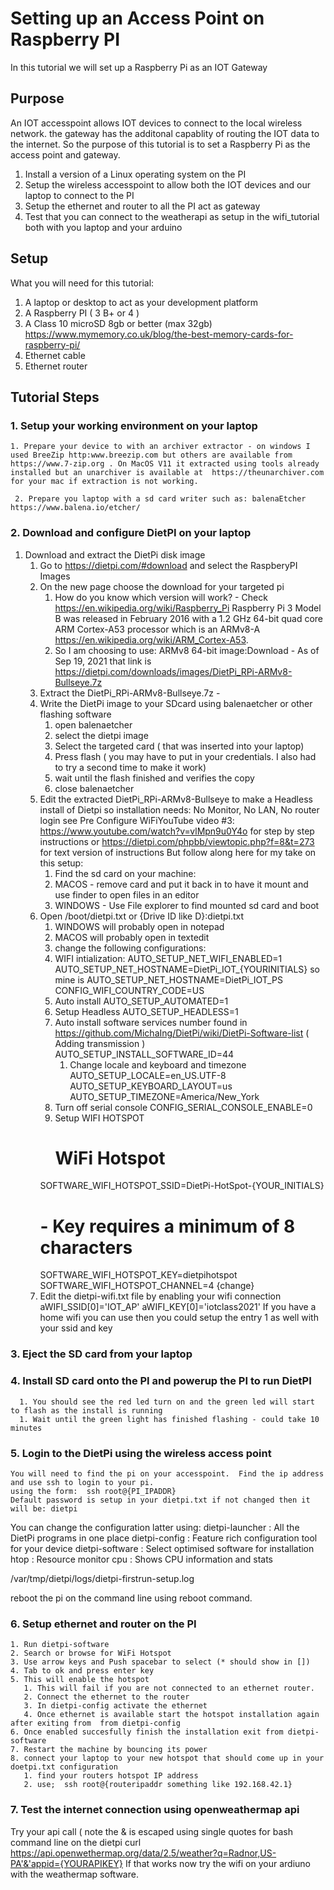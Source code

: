 # Setting up an Access Point on Raspberry PI #
In this tutorial we will set up a Raspberry Pi as an IOT Gateway
## Purpose ##
An IOT accesspoint allows IOT devices to connect to the local wireless network. the gateway has the additonal capablity of routing the IOT data to the internet.
So the purpose of this tutorial is to set a Raspberry Pi as the access point and gateway.
1. Install a version of a Linux operating system on the PI
2. Setup the wireless accesspoint to allow both the IOT devices and our laptop to connect to the PI
3. Setup the ethernet and router to all the PI act as gateway
4. Test that you can connect to the weatherapi as setup in the wifi_tutorial both with you laptop and your arduino
## Setup ##
What you will need for this tutorial:
1. A laptop or desktop to act as your development platform
2. A Raspberry PI ( 3 B+ or 4 )
3. A Class 10 microSD 8gb or better (max 32gb) https://www.mymemory.co.uk/blog/the-best-memory-cards-for-raspberry-pi/
4. Ethernet cable
5. Ethernet router

## Tutorial Steps ##
### 1. Setup your working environment on your laptop ###
    1. Prepare your device to with an archiver extractor - on windows I used BreeZip http:www.breezip.com but others are available from https://www.7-zip.org . On MacOS V11 it extracted using tools already installed but an unarchiver is available at  https://theunarchiver.com for your mac if extraction is not working.
   
     2. Prepare you laptop with a sd card writer such as: balenaEtcher https://www.balena.io/etcher/


### 2. Download and configure  DietPI on your laptop

1. Download and extract the DietPi disk image
   1. Go to https://dietpi.com/#download and select the RaspberyPI Images
   2. On the new page choose the download for your targeted pi
      1. How do you know which version will work? - Check https://en.wikipedia.org/wiki/Raspberry_Pi
      Raspberry Pi 3 Model B was released in February 2016 with a 1.2 GHz 64-bit quad core ARM Cortex-A53 processor which is an  ARMv8-A https://en.wikipedia.org/wiki/ARM_Cortex-A53.
      2. So I am choosing to use:
      ARMv8 64-bit image:Download - As of Sep 19, 2021 that link is  https://dietpi.com/downloads/images/DietPi_RPi-ARMv8-Bullseye.7z
   3. Extract the DietPi_RPi-ARMv8-Bullseye.7z -
   3. Write the DietPi image to your SDcard using balenaetcher or other flashing software
      1. open balenaetcher
      2. select the dietpi image
      3. Select the targeted card ( that was inserted into your laptop)
      4. Press flash ( you may have to put in your credentials. I also had to  try a second time to make it work)
      5. wait until the flash finished and verifies the copy
      6. close balenaetcher
   4. Edit the extracted DietPi_RPi-ARMv8-Bullseye to make a Headless install of Dietpi so installation needs: No Monitor, No LAN,  No router login see 
      Pre Configure WiFiYouTube video #3: https://www.youtube.com/watch?v=vlMpn9u0Y4o for step by step instructions or https://dietpi.com/phpbb/viewtopic.php?f=8&t=273 for text version of instructions
      But follow along here for my take on this setup:
         1. Find the sd card on your machine:
	    1. MACOS - remove card and put it back in to have it mount and use finder to open files in an editor
	    1. WINDOWS - Use File explorer to find mounted sd card and boot
	 2. Open /boot/dietpi.txt or {Drive ID like D}:dietpi.txt
	     1. WINDOWS will probably open in notepad
	     2. MACOS will probably open in textedit
         3. change the following configurations:
	    1. WIFI intialization:
	       AUTO_SETUP_NET_WIFI_ENABLED=1
	       AUTO_SETUP_NET_HOSTNAME=DietPi_IOT_{YOURINITIALS} so mine is
	          AUTO_SETUP_NET_HOSTNAME=DietPi_IOT_PS
	      CONFIG_WIFI_COUNTRY_CODE=US 
	    1. Auto install
	       AUTO_SETUP_AUTOMATED=1
	    1. Setup Headless
	       AUTO_SETUP_HEADLESS=1
	    1. Auto install software services number found in https://github.com/MichaIng/DietPi/wiki/DietPi-Software-list  ( Adding transmission  )
	       AUTO_SETUP_INSTALL_SOFTWARE_ID=44
            1. Change locale and keyboard and timezone
	       AUTO_SETUP_LOCALE=en_US.UTF-8
	       AUTO_SETUP_KEYBOARD_LAYOUT=us
	       AUTO_SETUP_TIMEZONE=America/New_York
	    1. Turn off serial console
	       CONFIG_SERIAL_CONSOLE_ENABLE=0
	    1. Setup WIFI HOTSPOT
	         # WiFi Hotspot
		 SOFTWARE_WIFI_HOTSPOT_SSID=DietPi-HotSpot-{YOUR_INITIALS}
		 # - Key requires a minimum of 8 characters
		 SOFTWARE_WIFI_HOTSPOT_KEY=dietpihotspot
		 SOFTWARE_WIFI_HOTSPOT_CHANNEL=4 {change}
	4. Edit the dietpi-wifi.txt file by enabling your wifi connection
	       aWIFI_SSID[0]='IOT_AP'
	       aWIFI_KEY[0]='iotclass2021'
	    If you have a home wifi you can use then you could setup the entry 1 as well with your ssid and key
	    
### 3. Eject the SD card from your laptop

### 4. Install SD card onto the PI and powerup the PI to run DietPI
      1. You should see the red led turn on and the green led will start to flash as the install is running
      1. Wait until the green light has finished flashing - could take 10 minutes


### 5. Login to the DietPi using the wireless access point
    You will need to find the pi on your accesspoint.  Find the ip address and use ssh to login to your pi.
    using the form:  ssh root@{PI_IPADDR}
    Default password is setup in your dietpi.txt if not changed then it will be: dietpi

 You can change the configuration latter using:
 dietpi-launcher : All the DietPi programs in one place
 dietpi-config   : Feature rich configuration tool for your device
 dietpi-software : Select optimised software for installation
 htop            : Resource monitor
 cpu             : Shows CPU information and stats
 
/var/tmp/dietpi/logs/dietpi-firstrun-setup.log

reboot the pi on the command line using reboot command.



### 6. Setup ethernet and router on the PI

    1. Run dietpi-software
    2. Search or browse for WiFi Hotspot
    3. Use arrow keys and Push spacebar to select (* should show in [])
    4. Tab to ok and press enter key
    5. This will enable the hotspot
       1. This will fail if you are not connected to an ethernet router.
       2. Connect the ethernet to the router
       3. In dietpi-config activate the ethernet
       4. Once ethernet is available start the hotspot installation again after exiting from  from dietpi-config
    6. Once enabled succesfully finish the installation exit from dietpi-software
    7. Restart the machine by bouncing its power
    8. connect your laptop to your new hotspot that should come up in your doetpi.txt configuration
       1. find your routers hotspot IP address
       2. use;  ssh root@{routeripaddr something like 192.168.42.1}
       
    
### 7. Test the internet connection using openweathermap api
 Try your api call ( note the & is escaped using single quotes for bash command line on the dietpi
curl https://api.openwethermap.org/data/2.5/weather?q=Radnor,US-PA'&'appid={YOURAPIKEY}
 If that works now try the wifi on your ardiuno with the weathermap software.
